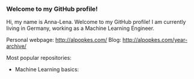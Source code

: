 ### Welcome to my GitHub profile!

Hi, my name is Anna-Lena. Welcome to my GitHub profile! I am currently living in Germany, working as a Machine Learning Engineer.

Personal webpage: http://alpopkes.com/
Blog: http://alpopkes.com/year-archive/

Most popular repositories:
- Machine Learning basics: 

<!--
**zotroneneis/zotroneneis** is a ✨ _special_ ✨ repository because its `README.md` (this file) appears on your GitHub profile.

Here are some ideas to get you started:

- 🔭 I’m currently working on ...
- 🌱 I’m currently learning ...
- 👯 I’m looking to collaborate on ...
- 🤔 I’m looking for help with ...
- 💬 Ask me about ...
- 📫 How to reach me: ...
- 😄 Pronouns: ...
- ⚡ Fun fact: ...
-->
